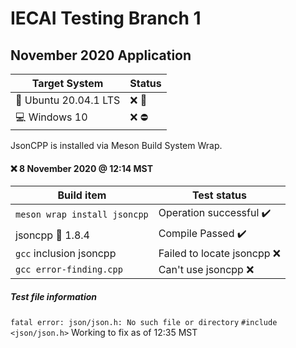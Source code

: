 # IECAI Testing Branch 1
## November 2020 Application

|  Target System  | Status |
|-----------------|--------|
| :penguin: Ubuntu 20.04.1 LTS | :x: :repeat: |
| :computer: Windows 10 | :x: :no_entry: |


JsonCPP is installed via Meson Build System Wrap.

#### :x: 8 November 2020 @ 12:14 MST
|     Build item      |  Test status  |
|---------------------|---------------|
|`meson wrap install jsoncpp`|  Operation successful :heavy_check_mark: |
|   jsoncpp :construction: 1.8.4   |   Compile Passed  :heavy_check_mark:  |
|`gcc` inclusion jsoncpp| Failed to locate jsoncpp :x:  |
|`gcc error-finding.cpp`| Can't use jsoncpp :x:|

##### Test file information
`fatal error: json/json.h: No such file or directory`
`#include <json/json.h>`
Working to fix as of 12:35 MST
